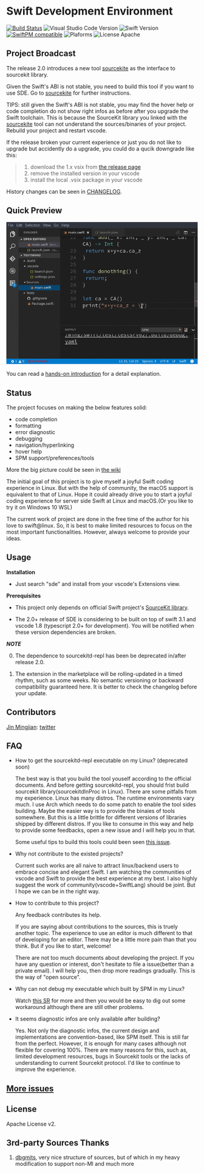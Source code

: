 # Swift Development Environment

[![Build Status](https://travis-ci.org/jinmingjian/sde.svg?branch=master)](https://travis-ci.org/jinmingjian/sde) ![Visual Studio Code Version](https://img.shields.io/badge/Visual%20Studio%20Code-1.9.0-6193DF.svg) ![Swift Version](https://img.shields.io/badge/Swift-3.1.0-orange.svg) [![SwiftPM compatible](https://img.shields.io/badge/SwiftPM-compatible-brightgreen.svg)](https://github.com/apple/swift-package-manager) ![Plaforms](https://img.shields.io/badge/Platform-Linux|macOS-lightgrey.svg) ![License Apache](https://img.shields.io/badge/License-Apache%20v2-lightgrey.svg)

## Project Broadcast
The release 2.0 introduces a new tool [sourcekite](https://github.com/jinmingjian/sourcekite) as the interface to sourcekit library. 

Given the Swift's ABI is not stable, you need to build this tool if you want to use SDE. Go to [sourcekite](https://github.com/jinmingjian/sourcekite) for further instructions.

TIPS: still given the Swift's ABI is not stable, you may find the hover help or code completion do not show right infos as before after you upgrade the Swift toolchain. This is because the SourceKit library you linked with the [sourcekite](https://github.com/jinmingjian/sourcekite) tool can not understand the sources/binaries of your project. Rebuild your project and restart vscode.


If the release broken your current experience or just you do not like to upgrade but accidently do a upgrade, you could do a qucik downgrade like this: 

> 1. download the 1.x vsix from [the release page](https://github.com/jinmingjian/sde/releases)
> 2. remove the installed version in your vscode
> 3. install the local .vsix package in your vscode

History changes can be seen in [CHANGELOG](CHANGELOG.md).

## Quick Preview
![preview](docs/preview.gif)

You can read a [hands-on introduction](http://blog.dirac.io/2017/01/11/get_started_sde.html) for a detail explanation.

## Status
The project focuses on making the below features solid:
* code completion
* formatting
* error diagnostic
* debugging
* navigation/hyperlinking
* hover help
* SPM support/preferences/tools

More the big picture could be seen in [the wiki](https://github.com/jinmingjian/sde/wiki)

The initial goal of this project is to give myself a joyful Swift coding experience in Linux. But with the help of community, the macOS support is equivalent to that of Linux. Hope it could already drive you to start a joyful coding experience for server side Swift at Linux and macOS.(Or you like to try it on Windows 10 WSL)

The current work of project are done in the free time of the author for his love to swift@linux. So, it is best to make limited resources to focus on the most important functionalities. However, always welcome to provide your ideas.  

## Usage
__Installation__

  - Just search "sde" and install from your vscode's Extensions view.

__Prerequisites__

  - This project only depends on official Swift project's [SourceKit library](https://github.com/apple/swift/tree/master/tools/SourceKit).

  - The 2.0+ release of SDE is considering to be built on top of swift 3.1 and vscode 1.8 (typescript 2.0+ for development). You will be notified when these version dependencies are broken. 

__*NOTE*__

  0. The dependence to sourcekitd-repl has been be deprecated in/after release 2.0.   

  1. The extension in the marketplace will be rolling-updated in a timed rhythm, such as some weeks. No semantic versioning or backward compatibility guaranteed here. It is better to check the changelog before your update.

 
## Contributors
[Jin Mingjian](mailto:jin.phd@gmail.com): [twitter](https://twitter.com/JinMingjian)

## FAQ
* How to get the sourcekitd-repl executable on my Linux? (deprecated soon)

  The best way is that you build the tool youself according to the official documents. And before getting sourcekitd-repl, you should frist build sourcekit library(sourcekitdInProc in Linux). There are some pitfalls from my experience. Linux has many distros. The runtime environments vary much. I use Arch which needs to do some patch to enable the tool sides building. Maybe the easier way is to provide the binaies of tools somewhere. But this is a little brittle for different versions of libraries shipped by different distros. If you like to consume in this way and help to provide some feedbacks, open a new issue and I will help you in that.
  
  Some useful tips to build this tools could been seen [this issue](https://github.com/jinmingjian/sde/issues/13).

* Why not contribute to the existed projects?

  Current such works are all naive to attract linux/backend users to embrace concise and elegant Swift. I am watching the communities of vscode and Swift to provide the best experience at my best. I also highly suggest the work of community(vscode+SwiftLang) should be joint. But I hope we can be in the right way. 

* How to contribute to this project?

  Any feedback contributes its help.

  If you are saying about contributions to the sources, this is truely another topic. The experience to use an editor is much different to that of developing for an editor. There may be a little more pain than that you think. But if you like to start, welcome! 

  There are not too much documents about developing the project. If you have any question or interest, don't hesitate to file a issue(better than a private email). I will help you, then drop more readings gradually. This is the way of "open source". 

* Why can not debug my executable which built by SPM in my Linux?
   
  Watch [this SR](https://bugs.swift.org/browse/SR-3280) for more and then you would be easy to dig out some workaround although there are still other problems.

* It seems diagnostic infos are only available after building?
  
  Yes. Not only the diagnostic infos, the current design and implementations are convention-based, like SPM itself. This is still far from the perfect. However, it is enough for many cases although not flexible for covering 100%. There are many reasons for this, such as, limited development resources, bugs in Sourcekit tools or the lacks of understanding to current Sourcekit protocol. I'd like to continue to improve the experience.

## [More issues](https://github.com/jinmingjian/sde/issues)

## License
Apache License v2.

## 3rd-party Sources Thanks 
1. [dbgmits](https://github.com/enlight/dbgmits), very nice structure of sources, but of which in my heavy modification to support non-MI and much more

